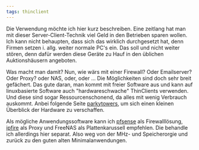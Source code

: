 ```yaml
---
tags: thinclient
---
```

Die Verwendung möchte ich hier kurz beschreiben. Eine zeitlang hat man mit dieser Server-Client-Technik viel Geld in den Betrieben sparen wollen. Ich kann nicht behaupten, dass sich das wirklich durchgesetzt hat, denn Firmen setzen i. allg. weiter normale PC's ein.
Das soll und nicht weiter stören, denn dafür werden diese Geräte zu Hauf in den üblichen Auktionshäusern angeboten.

Was macht man damit? Nun, wie wärs mit einer Firewall? Oder Emailserver? Oder Proxy? oder NAS, oder, oder ... Die Möglichkeiten sind doch sehr breit gefächert.
Das gute daran, man kommt mit freier Software aus und kann auf linuxbasierte Software auch "hardwareschwache" ThinClients verwenden. Und diese sind sogar Ressourcenschonend, da alles mit wenig Verbrauch auskommt. Anbei folgende Seite [parkytowers](http://www.parkytowers.me.uk), um sich einen kleinen Überblick der Hardware zu verschaffen.

Als mögliche Anwendungssoftware kann ich [pfsense](http://www.pfsense.com) als Firewalllösung, [ipfire](http://www.ipfire.org) als Proxy und FreeNAS als Plattenkarussell empfehlen. Die behandle ich allerdings hier separat.
Also weg von der MHz- und Speicherorgie und zurück zu den guten alten Minimalanwendungen. 
